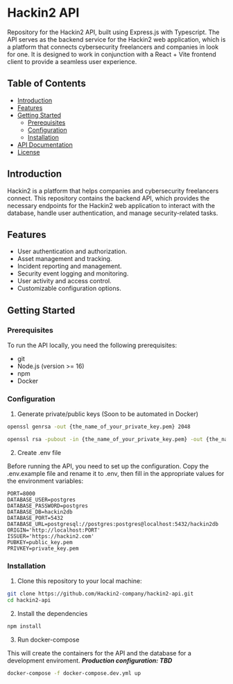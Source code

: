 # Hackin2 API

Repository for the Hackin2 API, built using Express.js with Typescript. The API serves as the backend service for the Hackin2 web application, which is a platform that connects cybersecurity freelancers and companies in look for one. It is designed to work in conjunction with a React + Vite frontend client to provide a seamless user experience.

## Table of Contents

- [Introduction](#introduction)
- [Features](#features)
- [Getting Started](#getting-started)
  - [Prerequisites](#prerequisites)
  - [Configuration](#configuration)
  - [Installation](#installation)
- [API Documentation](#api-documentation)
- [License](#license)

## Introduction

Hackin2 is a platform that helps companies and cybersecurity freelancers connect. This repository contains the backend API, which provides the necessary endpoints for the Hackin2 web application to interact with the database, handle user authentication, and manage security-related tasks.

## Features

- User authentication and authorization.
- Asset management and tracking.
- Incident reporting and management.
- Security event logging and monitoring.
- User activity and access control.
- Customizable configuration options.

## Getting Started

### Prerequisites

To run the API locally, you need the following prerequisites:

- git
- Node.js (version >= 16)
- npm
- Docker

### Configuration

1. Generate private/public keys (Soon to be automated in Docker)

```bash
openssl genrsa -out {the_name_of_your_private_key.pem} 2048
```

```bash
openssl rsa -pubout -in {the_name_of_your_private_key.pem} -out {the_name_of_your_public_key.pem}
```

2. Create .env file

Before running the API, you need to set up the configuration.
Copy the .env.example file and rename it to .env, then fill in the appropriate values for the environment variables:

```
PORT=8000
DATABASE_USER=postgres
DATABASE_PASSWORD=postgres
DATABASE_DB=hackin2db
DATABASE_PORT=5432
DATABASE_URL=postgresql://postgres:postgres@localhost:5432/hackin2db
ORIGIN='http://localhost:PORT'
ISSUER='https://hackin2.com'
PUBKEY=public_key.pem
PRIVKEY=private_key.pem
```

### Installation

1. Clone this repository to your local machine:

```bash
git clone https://github.com/Hackin2-company/hackin2-api.git
cd hackin2-api
```

2. Install the dependencies

```bash
npm install
```

3. Run docker-compose

This will create the containers for the API and the database for a development enviroment. ***Production configuration: TBD***

```bash
docker-compose -f docker-compose.dev.yml up
```
